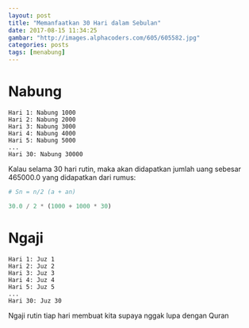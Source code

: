 ```yaml
---
layout: post
title: "Memanfaatkan 30 Hari dalam Sebulan"
date: 2017-08-15 11:34:25
gambar: "http://images.alphacoders.com/605/605582.jpg"
categories: posts
tags: [menabung]
---
```


# Nabung

```teks
Hari 1: Nabung 1000
Hari 2: Nabung 2000
Hari 3: Nabung 3000
Hari 4: Nabung 4000
Hari 5: Nabung 5000
...
Hari 30: Nabung 30000
```

Kalau selama 30 hari rutin, maka akan didapatkan jumlah uang sebesar 465000.0
 yang didapatkan dari rumus:

```python
# Sn = n/2 (a + an)

30.0 / 2 * (1000 + 1000 * 30)
```

# Ngaji

```teks
Hari 1: Juz 1
Hari 2: Juz 2
Hari 3: Juz 3
Hari 4: Juz 4
Hari 5: Juz 5
...
Hari 30: Juz 30
```

Ngaji rutin tiap hari membuat kita supaya nggak lupa dengan Quran